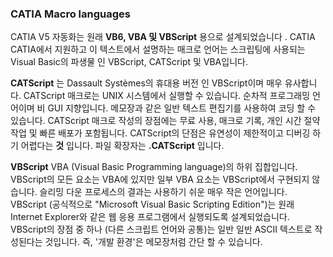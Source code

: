### CATIA Macro languages



CATIA V5 자동화는 원래 **VB6, VBA 및 VBScript** 용으로 설계되었습니다 . CATIA CATIA에서 지원하고 이 텍스트에서 설명하는 매크로 언어는 스크립팅에 사용되는 Visual Basic의 파생물 인 VBScript, CATScript 및 VBA입니다.

**CATScript** 는 Dassault Systèmes의 휴대용 버전 인 VBScript이며 매우 유사합니다. CATScript 매크로는 UNIX 시스템에서 실행할 수 있습니다. 순차적 프로그래밍 언어이며 비 GUI 지향입니다. 메모장과 같은 일반 텍스트 편집기를 사용하여 코딩 할 수 있습니다. CATScript 매크로 작성의 장점에는 무료 사용, 매크로 기록, 개인 시간 절약 작업 및 빠른 배포가 포함됩니다. CATScript의 단점은 유연성이 제한적이고 디버깅 하기 어렵다는 **것** 입니다. 파일 확장자는 **.CATScript** 입니다.

**VBScript** VBA (Visual Basic Programming language)의 하위 집합입니다. VBScript의 모든 요소는 VBA에 있지만 일부 VBA 요소는 VBScript에서 구현되지 않습니다. 슬리밍 다운 프로세스의 결과는 사용하기 쉬운 매우 작은 언어입니다. VBScript (공식적으로 "Microsoft Visual Basic Scripting Edition")는 원래 Internet Explorer와 같은 웹 응용 프로그램에서 실행되도록 설계되었습니다. VBScript의 장점 중 하나 (다른 스크립트 언어와 공통)는 일반 일반 ASCII 텍스트로 작성된다는 것입니다. 즉, '개발 환경'은 메모장처럼 간단 할 수 있습니다.


